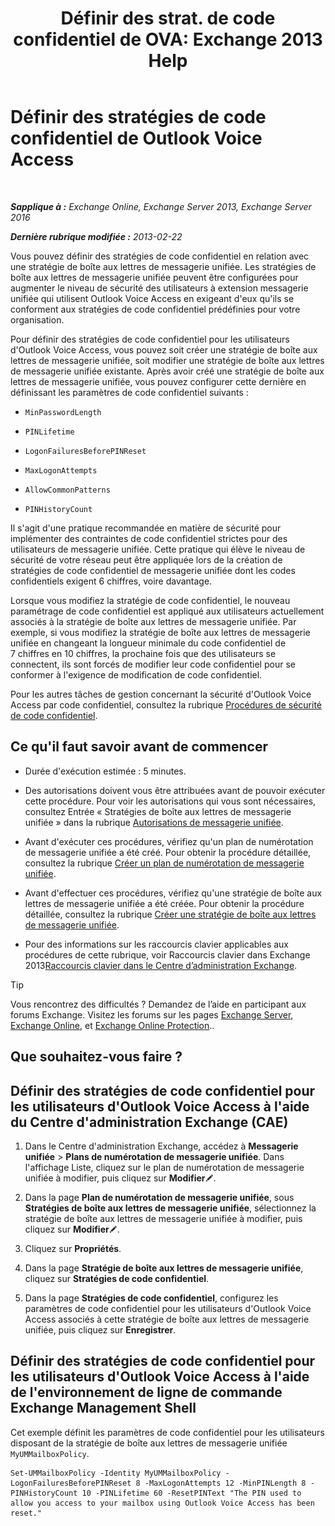 ﻿---
title: 'Définir des strat. de code confidentiel de OVA: Exchange 2013 Help'
TOCTitle: Définir des stratégies de code confidentiel de Outlook Voice Access
ms:assetid: 5b2800b7-bfa6-4282-975c-0706ae25ad64
ms:mtpsurl: https://technet.microsoft.com/fr-fr/library/Aa998285(v=EXCHG.150)
ms:contentKeyID: 50555398
ms.date: 05/23/2018
mtps_version: v=EXCHG.150
ms.translationtype: MT
---

# Définir des stratégies de code confidentiel de Outlook Voice Access

 

_**Sapplique à :** Exchange Online, Exchange Server 2013, Exchange Server 2016_

_**Dernière rubrique modifiée :** 2013-02-22_

Vous pouvez définir des stratégies de code confidentiel en relation avec une stratégie de boîte aux lettres de messagerie unifiée. Les stratégies de boîte aux lettres de messagerie unifiée peuvent être configurées pour augmenter le niveau de sécurité des utilisateurs à extension messagerie unifiée qui utilisent Outlook Voice Access en exigeant d'eux qu'ils se conforment aux stratégies de code confidentiel prédéfinies pour votre organisation.

Pour définir des stratégies de code confidentiel pour les utilisateurs d'Outlook Voice Access, vous pouvez soit créer une stratégie de boîte aux lettres de messagerie unifiée, soit modifier une stratégie de boîte aux lettres de messagerie unifiée existante. Après avoir créé une stratégie de boîte aux lettres de messagerie unifiée, vous pouvez configurer cette dernière en définissant les paramètres de code confidentiel suivants :

  - `MinPasswordLength`

  - `PINLifetime`

  - `LogonFailuresBeforePINReset`

  - `MaxLogonAttempts`

  - `AllowCommonPatterns`

  - `PINHistoryCount`

Il s'agit d'une pratique recommandée en matière de sécurité pour implémenter des contraintes de code confidentiel strictes pour des utilisateurs de messagerie unifiée. Cette pratique qui élève le niveau de sécurité de votre réseau peut être appliquée lors de la création de stratégies de code confidentiel de messagerie unifiée dont les codes confidentiels exigent 6 chiffres, voire davantage.

Lorsque vous modifiez la stratégie de code confidentiel, le nouveau paramétrage de code confidentiel est appliqué aux utilisateurs actuellement associés à la stratégie de boîte aux lettres de messagerie unifiée. Par exemple, si vous modifiez la stratégie de boîte aux lettres de messagerie unifiée en changeant la longueur minimale du code confidentiel de 7 chiffres en 10 chiffres, la prochaine fois que des utilisateurs se connectent, ils sont forcés de modifier leur code confidentiel pour se conformer à l'exigence de modification de code confidentiel.

Pour les autres tâches de gestion concernant la sécurité d'Outlook Voice Access par code confidentiel, consultez la rubrique [Procédures de sécurité de code confidentiel](pin-security-procedures-exchange-2013-help.md).

## Ce qu'il faut savoir avant de commencer

  - Durée d'exécution estimée : 5 minutes.

  - Des autorisations doivent vous être attribuées avant de pouvoir exécuter cette procédure. Pour voir les autorisations qui vous sont nécessaires, consultez Entrée « Stratégies de boîte aux lettres de messagerie unifiée » dans la rubrique [Autorisations de messagerie unifiée](unified-messaging-permissions-exchange-2013-help.md).

  - Avant d'exécuter ces procédures, vérifiez qu'un plan de numérotation de messagerie unifiée a été créé. Pour obtenir la procédure détaillée, consultez la rubrique [Créer un plan de numérotation de messagerie unifiée](create-a-um-dial-plan-exchange-2013-help.md).

  - Avant d'effectuer ces procédures, vérifiez qu'une stratégie de boîte aux lettres de messagerie unifiée a été créée. Pour obtenir la procédure détaillée, consultez la rubrique [Créer une stratégie de boîte aux lettres de messagerie unifiée](create-a-um-mailbox-policy-exchange-2013-help.md).

  - Pour des informations sur les raccourcis clavier applicables aux procédures de cette rubrique, voir Raccourcis clavier dans Exchange 2013[Raccourcis clavier dans le Centre d’administration Exchange](keyboard-shortcuts-in-the-exchange-admin-center-exchange-online-protection-help.md).

> [!TIP]
> Vous rencontrez des difficultés ? Demandez de l’aide en participant aux forums Exchange. Visitez les forums sur les pages <a href="https://go.microsoft.com/fwlink/p/?linkid=60612">Exchange Server</a>, <a href="https://go.microsoft.com/fwlink/p/?linkid=267542">Exchange Online</a>, et <a href="https://go.microsoft.com/fwlink/p/?linkid=285351">Exchange Online Protection</a>..


## Que souhaitez-vous faire ?

## Définir des stratégies de code confidentiel pour les utilisateurs d'Outlook Voice Access à l'aide du Centre d'administration Exchange (CAE)

1.  Dans le Centre d'administration Exchange, accédez à **Messagerie unifiée** \> **Plans de numérotation de messagerie unifiée**. Dans l'affichage Liste, cliquez sur le plan de numérotation de messagerie unifiée à modifier, puis cliquez sur **Modifier**![Icône Modifier](images/Bb124582.6f53ccb2-1f13-4c02-bea0-30690e6ea71d(EXCHG.150).gif "Icône Modifier").

2.  Dans la page **Plan de numérotation de messagerie unifiée**, sous **Stratégies de boîte aux lettres de messagerie unifiée**, sélectionnez la stratégie de boîte aux lettres de messagerie unifiée à modifier, puis cliquez sur **Modifier**![Icône Modifier](images/Bb124582.6f53ccb2-1f13-4c02-bea0-30690e6ea71d(EXCHG.150).gif "Icône Modifier").

3.  Cliquez sur **Propriétés**.

4.  Dans la page **Stratégie de boîte aux lettres de messagerie unifiée**, cliquez sur **Stratégies de code confidentiel**.

5.  Dans la page **Stratégies de code confidentiel**, configurez les paramètres de code confidentiel pour les utilisateurs d'Outlook Voice Access associés à cette stratégie de boîte aux lettres de messagerie unifiée, puis cliquez sur **Enregistrer**.

## Définir des stratégies de code confidentiel pour les utilisateurs d'Outlook Voice Access à l'aide de l'environnement de ligne de commande Exchange Management Shell

Cet exemple définit les paramètres de code confidentiel pour les utilisateurs disposant de la stratégie de boîte aux lettres de messagerie unifiée `MyUMMailboxPolicy`.

    Set-UMMailboxPolicy -Identity MyUMMailboxPolicy -LogonFailuresBeforePINReset 8 -MaxLogonAttempts 12 -MinPINLength 8 -PINHistoryCount 10 -PINLifetime 60 -ResetPINText "The PIN used to allow you access to your mailbox using Outlook Voice Access has been reset."

